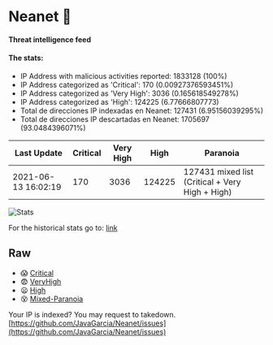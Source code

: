 # Neanet :hocho:
#### Threat intelligence feed
#### The stats:

- IP Address with malicious activities reported: 1833128 (100%)
- IP Address categorized as 'Critical':  170 (0.00927376593451%)
- IP Address categorized as 'Very High':  3036 (0.165618549278%)
- IP Address categorized as 'High':  124225 (6.77666807773)
- Total de direcciones IP indexadas en Neanet:  127431 (6.95156039295%)
- Total de direcciones IP descartadas en Neanet:  1705697 (93.0484396071%)

| Last Update | Critical | Very High | High | Paranoia |
| --- | --- | --- | --- | --- |
| 2021-06-13 16:02:19 | 170 | 3036 | 124225 | 127431 mixed list (Critical + Very High + High)|

![Stats](https://docs.google.com/spreadsheets/d/e/2PACX-1vSnaNMIXVabIpDJjufMlzH7poXnshF3mgd8Is1g9ytUEzVsP5my4Trn8f-xkoLLQ38xpL3HtmUexLo6/pubchart?oid=501124687&format=image)

For the historical stats go to: [link](/stats.csv)
## Raw
- :scream: [Critical](https://raw.githubusercontent.com/JavaGarcia/Neanet/master/blacklists/neanet_critical.txt)
- :fearful: [VeryHigh](https://raw.githubusercontent.com/JavaGarcia/Neanet/master/blacklists/neanet_veryHigh.txtt)
- :frowning: [High](https://raw.githubusercontent.com/JavaGarcia/Neanet/master/blacklists/neanet_high.txt)
- :dizzy_face: [Mixed-Paranoia](https://raw.githubusercontent.com/JavaGarcia/Neanet/master/blacklists/neanet_all.txt)


Your IP is indexed? You may request to takedown. [https://github.com/JavaGarcia/Neanet/issues](https://github.com/JavaGarcia/Neanet/issues)
























































































































































































































































































































































































































































































































































































































































































































































































































































































































































































































































































































































































































































































































































































































































































































































































































































































































































































































































































































































































































































































































































































































































































































































































































































































































































































































































































































































































































































































































































































































































































































































































































































































































































































































































































































































































































































































































































































































































































































































































































































































































































































































































































































































































































































































































































































































































































































































































































































































































































































































































































































































































































































































































































































































































































































































































































































































































































































































































































































































































































































































































































































































































































































































































































































































































































































































































































































































































































































































































































































































































































































































































